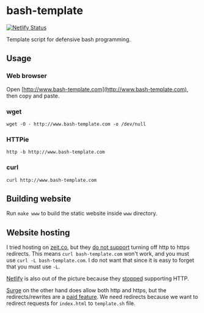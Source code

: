# bash-template

[![Netlify Status](https://api.netlify.com/api/v1/badges/27f68a8d-1ace-4287-8df5-61a587c47fba/deploy-status)](https://app.netlify.com/sites/bash-template/deploys)

Template script for defensive bash programming.

## Usage

### Web browser
Open [http://www.bash-template.com](http://www.bash-template.com), then copy and paste.

### wget
`wget -O - http://www.bash-template.com -o /dev/null`

### HTTPie
`http -b http://www.bash-template.com`

### curl
`curl http://www.bash-template.com`

## Building website
Run `make www` to build the static website inside `www` directory.

## Website hosting
I tried hosting on [zeit.co](https://zeit.co), but they [do not support](https://github.com/zeit/now/issues/1745) turning off http to https redirects. This means `curl bash-template.com` won't work, and you must use `curl -L bash-template.com`. I do not want that since it is easy to forget that you must use `-L`.

[Netlify](https://www.netlify.com) is also out of the picture because they [stopped](https://github.com/netlify/cli/issues/158#issuecomment-431160309) supporting HTTP.

[Surge](https://surge.sh) on the other hand does allow both http and https, but the redirects/rewrites are a [paid feature](https://surge.sh/help/adding-redirects). We need redirects because we want to redirect requests for `index.html` to `template.sh` file.

